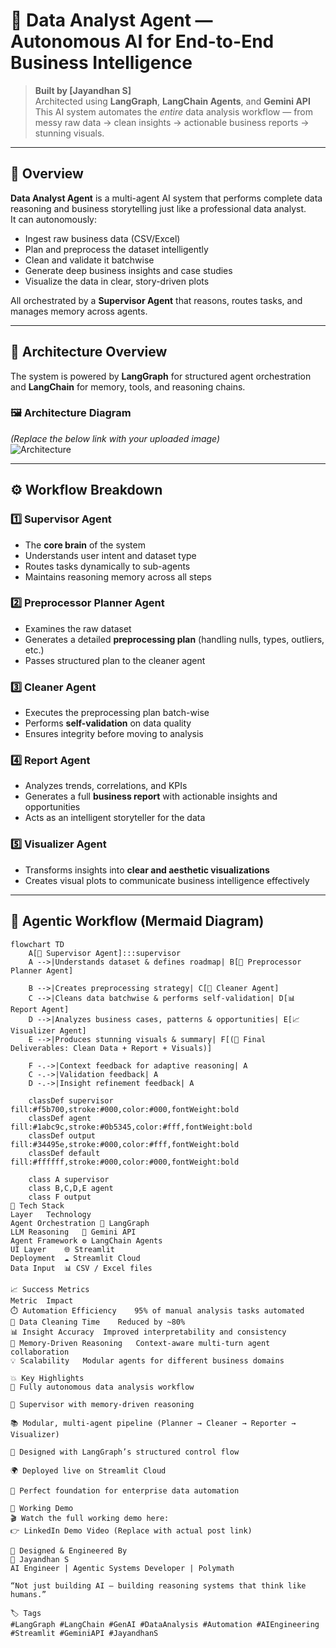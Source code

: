 # 🧠 Data Analyst Agent — Autonomous AI for End-to-End Business Intelligence

> **Built by [Jayandhan S]**  
> Architected using **LangGraph**, **LangChain Agents**, and **Gemini API**  
> This AI system automates the *entire* data analysis workflow — from messy raw data → clean insights → actionable business reports → stunning visuals.  

---

## 🚀 Overview

**Data Analyst Agent** is a multi-agent AI system that performs complete data reasoning and business storytelling just like a professional data analyst.  
It can autonomously:

- Ingest raw business data (CSV/Excel)
- Plan and preprocess the dataset intelligently
- Clean and validate it batchwise
- Generate deep business insights and case studies
- Visualize the data in clear, story-driven plots  

All orchestrated by a **Supervisor Agent** that reasons, routes tasks, and manages memory across agents.

---

## 🧩 Architecture Overview

The system is powered by **LangGraph** for structured agent orchestration and **LangChain** for memory, tools, and reasoning chains.

### 🖼️ Architecture Diagram  
*(Replace the below link with your uploaded image)*  
![Architecture]([https://your-image-link-here.com](https://github.com/user-attachments/assets/bd8470fa-8771-41d0-86d9-301902ba95fb))

---

## ⚙️ Workflow Breakdown

### 1️⃣ Supervisor Agent
- The **core brain** of the system  
- Understands user intent and dataset type  
- Routes tasks dynamically to sub-agents  
- Maintains reasoning memory across all steps

### 2️⃣ Preprocessor Planner Agent
- Examines the raw dataset  
- Generates a detailed **preprocessing plan** (handling nulls, types, outliers, etc.)  
- Passes structured plan to the cleaner agent  

### 3️⃣ Cleaner Agent
- Executes the preprocessing plan batch-wise  
- Performs **self-validation** on data quality  
- Ensures integrity before moving to analysis  

### 4️⃣ Report Agent
- Analyzes trends, correlations, and KPIs  
- Generates a full **business report** with actionable insights and opportunities  
- Acts as an intelligent storyteller for the data  

### 5️⃣ Visualizer Agent
- Transforms insights into **clear and aesthetic visualizations**  
- Creates visual plots to communicate business intelligence effectively  

---

## 🧠 Agentic Workflow (Mermaid Diagram)

```mermaid
flowchart TD
    A[🧠 Supervisor Agent]:::supervisor
    A -->|Understands dataset & defines roadmap| B[🧩 Preprocessor Planner Agent]

    B -->|Creates preprocessing strategy| C[🧼 Cleaner Agent]
    C -->|Cleans data batchwise & performs self-validation| D[📊 Report Agent]
    D -->|Analyzes business cases, patterns & opportunities| E[📈 Visualizer Agent]
    E -->|Produces stunning visuals & summary| F[(📁 Final Deliverables: Clean Data + Report + Visuals)]

    F -.->|Context feedback for adaptive reasoning| A
    C -.->|Validation feedback| A
    D -.->|Insight refinement feedback| A

    classDef supervisor fill:#f5b700,stroke:#000,color:#000,fontWeight:bold
    classDef agent fill:#1abc9c,stroke:#0b5345,color:#fff,fontWeight:bold
    classDef output fill:#34495e,stroke:#000,color:#fff,fontWeight:bold
    classDef default fill:#ffffff,stroke:#000,color:#000,fontWeight:bold

    class A supervisor
    class B,C,D,E agent
    class F output
🧩 Tech Stack
Layer	Technology
Agent Orchestration	🧭 LangGraph
LLM Reasoning	💬 Gemini API
Agent Framework	⚙️ LangChain Agents
UI Layer	🌐 Streamlit
Deployment	☁️ Streamlit Cloud
Data Input	📊 CSV / Excel files

📈 Success Metrics
Metric	Impact
⏱️ Automation Efficiency	95% of manual analysis tasks automated
🧹 Data Cleaning Time	Reduced by ~80%
📊 Insight Accuracy	Improved interpretability and consistency
🔁 Memory-Driven Reasoning	Context-aware multi-turn agent collaboration
💡 Scalability	Modular agents for different business domains

💥 Key Highlights
🤖 Fully autonomous data analysis workflow

🧠 Supervisor with memory-driven reasoning

📚 Modular, multi-agent pipeline (Planner → Cleaner → Reporter → Visualizer)

🧩 Designed with LangGraph’s structured control flow

🌍 Deployed live on Streamlit Cloud

💼 Perfect foundation for enterprise data automation

🎥 Working Demo
🎬 Watch the full working demo here:
👉 LinkedIn Demo Video (Replace with actual post link)

🧱 Designed & Engineered By
👤 Jayandhan S
AI Engineer | Agentic Systems Developer | Polymath

“Not just building AI — building reasoning systems that think like humans.”

🏷️ Tags
#LangGraph #LangChain #GenAI #DataAnalysis #Automation #AIEngineering #Streamlit #GeminiAPI #JayandhanS
